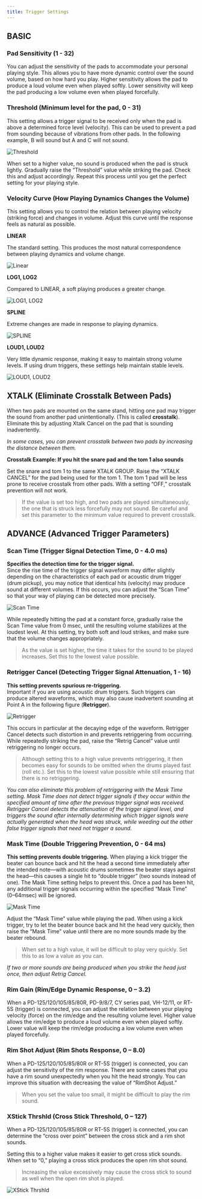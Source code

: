 ```yaml
---
title: Trigger Settings
---
```

## BASIC

### Pad Sensitivity (1 - 32)

You can adjust the sensitivity of the pads to accommodate your personal playing
style.
This allows you to have more dynamic control over the sound volume, based on how
hard you play.
Higher sensitivity allows the pad to produce a loud volume even when played softly.
Lower sensitivity will keep the pad producing a low volume even when played forcefully.

### Threshold (Minimum level for the pad, 0 - 31)

This setting allows a trigger signal to be received only when the pad is above a
determined force level (velocity). This can be used to prevent a pad from
sounding because of vibrations from other pads.
In the following example, B will sound but A and C will not sound.

<img src="threshold.png" alt="Threshold" class="img-responsive">

When set to a higher value, no sound is produced when the pad is struck lightly.
Gradually raise the “Threshold” value while striking the pad.
Check this and adjust accordingly. Repeat this process until you get the perfect
setting for your playing style.

### Velocity Curve (How Playing Dynamics Changes the Volume)

This setting allows you to control the relation between playing velocity
(striking force) and changes in volume. Adjust this curve until the response
feels as natural as possible.

**LINEAR**

The standard setting. This produces the most natural correspondence between
playing dynamics and volume change.

<img src="curve_linear.png" alt="Linear" class="img-responsive">

**LOG1, LOG2**

Compared to LINEAR, a soft playing produces a greater change.

<img src="curve_log.png" alt="LOG1, LOG2" class="img-responsive">

**SPLINE**

Extreme changes are made in response to playing dynamics.

<img src="curve_spline.png" alt="SPLINE" class="img-responsive">

**LOUD1, LOUD2**

Very little dynamic response, making it easy to maintain strong volume levels.
If using drum triggers, these settings help maintain stable levels.

<img src="curve_loud.png" alt="LOUD1, LOUD2" class="img-responsive">

## XTALK (Eliminate Crosstalk Between Pads)

When two pads are mounted on the same stand, hitting one pad may trigger the
sound from another pad unintentionally. (This is called **crosstalk**). Eliminate
this by adjusting Xtalk Cancel on the pad that is sounding inadvertently.

*In some cases, you can prevent crosstalk between two pads by increasing the
distance between them.*

**Crosstalk Example: If you hit the snare pad and the tom 1 also sounds**

Set the snare and tom 1 to the same XTALK GROUP.
Raise the “XTALK CANCEL” for the pad being used for the tom 1. The tom 1 pad will
be less prone to receive crosstalk from other pads. With a setting “OFF,”
crosstalk prevention will not work.

> If the value is set too high, and two pads are played simultaneously, the one
that is struck less forcefully may not sound. Be careful and set this parameter
to the minimum value required to prevent crosstalk.

## ADVANCE (Advanced Trigger Parameters)

### Scan Time (Trigger Signal Detection Time, 0 - 4.0 ms)

**Specifies the detection time for the trigger signal.**<br>
Since the rise time of the trigger signal waveform may differ slightly depending
on the characteristics of each pad or acoustic drum trigger (drum pickup), you
may notice that identical hits (velocity) may produce sound at different volumes.
If this occurs, you can adjust the “Scan Time” so that your way of playing can be
detected more precisely.

<img src="scan_time.png" alt="Scan Time" class="img-responsive">

While repeatedly hitting the pad at a constant force, gradually raise the
Scan Time value from 0 msec, until the resulting volume stabilizes at the loudest
level. At this setting, try both soft and loud strikes, and make sure that the
volume changes appropriately.

> As the value is set higher, the time it takes for the sound to be played
increases. Set this to the lowest value possible.

### Retrigger Cancel (Detecting Trigger Signal Attenuation, 1 - 16)

**This setting prevents spurious re-triggering.**<br>
Important if you are using acoustic drum triggers. Such triggers can produce
altered waveforms, which may also cause inadvertent sounding at Point A in the
following figure (**Retrigger**).

<img src="retrigger.png" alt="Retrigger" class="img-responsive">

This occurs in particular at the decaying edge of the
waveform. Retrigger Cancel detects such distortion in and
prevents retriggering from occurring.<br>
While repeatedly striking the pad, raise the “Retrig Cancel”
value until retriggering no longer occurs.

> Although setting this to a high value prevents retriggering, it then becomes
easy for sounds to be omitted when the drums played fast (roll etc.). Set this to
the lowest value possible while still ensuring that there is no retriggering.

*You can also eliminate this problem of retriggering with the Mask Time setting.
Mask Time does not detect trigger signals if they occur within the specified
amount of time after the previous trigger signal was received. Retrigger Cancel
detects the attenuation of the trigger signal level, and triggers the sound
after internally determining which trigger signals were actually generated when
the head was struck, while weeding out the other false trigger signals that need
not trigger a sound.*

### Mask Time (Double Triggering Prevention, 0 - 64 ms)

**This setting prevents double triggering.**
When playing a kick trigger the beater can bounce back and hit the head a second
time immediately after the intended note—with acoustic drums sometimes the beater
stays against the head—this causes a single hit to “double trigger” (two sounds
instead of one). The Mask Time setting helps to prevent this. Once a pad has been
hit, any additional trigger signals occurring within the specified “Mask Time”
(0–64msec) will be ignored.

<img src="mask_time.png" alt="Mask Time" class="img-responsive">

Adjust the “Mask Time” value while playing the pad.
When using a kick trigger, try to let the beater bounce back and hit the head
very quickly, then raise the “Mask Time” value until there are no more sounds
made by the beater rebound.

> When set to a high value, it will be difficult to play very quickly. Set this
to as low a value as you can.

*If two or more sounds are being produced when you strike the head just once,
then adjust Retrig Cancel.*

### Rim Gain (Rim/Edge Dynamic Response, 0 – 3.2)

When a PD-125/120/105/85/80R, PD-9/8/7, CY series pad, VH-12/11, or RT-5S (trigger)
is connected, you can adjust the relation between your playing velocity (force)
on the rim/edge and the resulting volume level.
Higher value allows the rim/edge to produce a loud volume even when played softly.
Lower value will keep the rim/edge producing a low volume even when played forcefully.

### Rim Shot Adjust (Rim Shots Response, 0 – 8.0)

When a PD-125/120/105/85/80R or RT-5S (trigger) is connected, you can adjust the
sensitivity of the rim response.
There are some cases that you have a rim sound unexpectedly when you hit the head
strongly. You can improve this situation with decreasing the value of
“RimShot Adjust.”

> When you set the value too small, it might be difficult to play the rim sound.

### XStick Thrshld (Cross Stick Threshold, 0 – 127)

When a PD-125/120/105/85/80R or RT-5S (trigger) is connected, you can determine
the “cross over point” between the cross stick and a rim shot sounds.

Setting this to a higher value makes it easier to get cross stick sounds. When
set to “0,” playing a cross stick produces the open rim shot sound.

> Increasing the value excessively may cause the cross stick to sound as well
when the open rim shot is played.

<img src="xstick.png" alt="XStick Thrshld" class="img-responsive">
